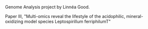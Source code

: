 Genome Analysis project by Linnéa Good. 

Paper III, "Multi-omics reveal the lifestyle of the acidophilic, mineral-oxidizing model species Leptospirillum ferriphilumT"
